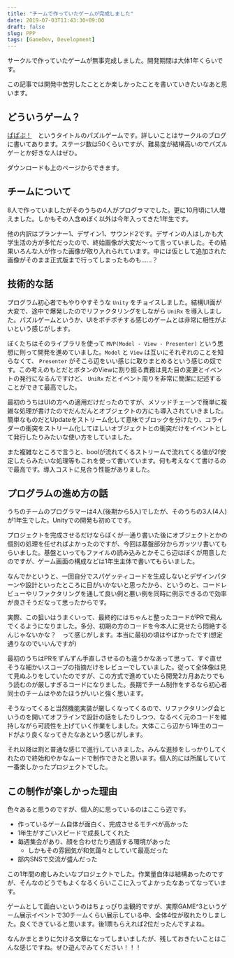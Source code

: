 ```yaml
---
title: "チームで作っていたゲームが完成しました"
date: 2019-07-03T11:43:30+09:00
draft: false
slug: PPP
tags: [GameDev, Development]
---
```


サークルで作っていたゲームが無事完成しました。開発期間は大体1年くらいです。

この記事では開発中苦労したこととか楽しかったことを書いていきたいなあと思います。

## どういうゲーム？
[ぱぱぷ！](https://trap.jp/post/730/)　というタイトルのパズルゲームです。詳しいことはサークルのブログに書いてあります。ステージ数は50くらいですが、難易度が結構高いのでパズルゲーとか好きな人はぜひ。

ダウンロードも上のページからできます。

## チームについて
8人で作っていましたがそのうちの4人がプログラマでした。更に10月頃に1人増えました。しかもその人含めぼく以外は今年入ってきた1年生です。

他の内訳はプランナー1、デザイン1、サウンド2です。デザインの人はしかも大学生活の方が多忙だったので、終始画像が大変だ～って言っていました。その結果いろんな人が作った画像が取り入れられています。中には仮として追加された画像がそのまま正式版まで行ってしまったものも……？

## 技術的な話
プログラム初心者でもやりやすそうな `Unity` をチョイスしました。結構UI面が大変で、途中で爆発したのでリファクタリングをしながら `UniRx` を導入しました。パズルゲームというか、UIをポチポチする感じのゲームとは非常に相性がよいという感じがします。

ぼくたちはそのライブラリを使って `MVP(Model - View - Presenter)` という思想に則って開発を進めていました。`Model` と `View` は互いにそれぞれのことを知らなくて、 `Presenter` がそこら辺をいい感じに取りまとめるという感じの奴です。この考えのもとだとボタンのViewに割り振る責務は見た目の変更とイベントの発行になるんですけど、 `UniRx` だとイベント周りを非常に簡潔に記述することができて最高でした。

最初のうちはUIの方への適用だけだったのですが、メソッドチェーンで簡単に複雑な処理が書けたのでだんだんとオブジェクトの方にも導入されていきました。簡単なものだとUpdateをストリーム化して意味でブロックを分けたり、コライダーの衝突をストリーム化してほしいオブジェクトとの衝突だけをイベントとして発行したりみたいな使い方をしていました。

また複雑なところで言うと、boolが流れてくるストリームで流れてくる値が2f安定したらみたいな処理等もこれを使って書いています。何も考えなくて書けるので最高です。導入コストに見合う性能がありました。

## プログラムの進め方の話
うちのチームのプログラマーは4人(後期から5人)でしたが、そのうちの3人(4人)が1年生でした。Unityでの開発も初めてです。

プロジェクトを完成させるだけならぼくが一通り書いた後にオブジェクトとかの個別の処理を任せればよかったのですが、今回は基盤部分からガッツリ書いてもらいました。基盤といってもファイルの読み込みとかそこら辺はぼくが用意したのですが、ゲーム画面の構成などは1年生主体で書いてもらいました。

なんでかというと、一回自分でスパゲッティコードを生成しないとデザインパターンや設計といったところに目がいかないと思ったから、というのと、コードレビューやリファクタリングを通して良い例と悪い例を同時に例示できるので効率が良さそうだなって思ったからです。

実際、この狙いはうまくいって、最終的にはちゃんと整ったコードがPRで飛んでくるようになりました。多分、初期の方のコードを今本人に見せたら悶絶するんじゃないかな？　って感じがします。本当に最初の頃はやばかったです(想定通りなのでいいんですが)

最初のうちはPRをずんずん手直しさせるのも違うかなあって思って、すぐ直せそうな細かいスコープの指摘だけをレビューでしていました。従って全体像は見て見ぬふりをしていたのですが、この方式で進めていたら開発2カ月あたりでもう読むのが厳しすぎるコードになりました。長期でチーム制作をするなら初心者同士のチームはやめたほうがいいと強く思います。

そうなってくると当然機能実装が厳しくなってくるので、リファクタリング会というのを開いてオフラインで設計の話をしたりしつつ、なるべく元のコードを維持しながら可読性を上げていく作業をしました。大体ここら辺から1年生のコードがより良くなってきたなあという感じがします。

それ以降は割と普通な感じで進行していきました。みんな進捗をしっかりしてくれたので終始和やかなムードで制作できたと思います。個人的には所属していて一番楽しかったプロジェクトでした。

## この制作が楽しかった理由
色々あると思うのですが、個人的に思っているのはここら辺です。

* 作っているゲーム自体が面白く、完成させるモチベが高かった
* 1年生がすごいスピードで成長してくれた
* 毎週集会があり、顔を合わせたり通話する環境があった
  * しかもその雰囲気が和気藹々としていて最高だった
* 部内SNSで交流が盛んだった

この1年間の癒しみたいなプロジェクトでした。作業量自体は結構あったのですが、そんなのどうでもよくなるくらいここに入ってよかったなあってなっています。

ゲームとして面白いというのはちょっぴり主観的ですが、実際GAME^3というゲーム展示イベントで30チームくらい展示している中、全体4位が取れたりしました。良くできていると思います。後1票もらえれば2位だったんですよね。

なんかまとまりに欠ける文章になってしまいましたが、残しておきたいことはこんな感じですね。ぜひ遊んでみてください！！！
